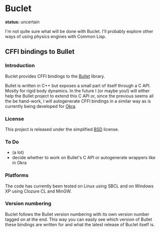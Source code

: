# Buclet

**status:** uncertain

I'm not quite sure what will be done with Buclet.  I'll probably
explore other ways of using physics engines with Common Lisp.


## CFFI bindings to Bullet


### Introduction

Buclet provides CFFI bindings to the
<a href="http://en.wikipedia.org/wiki/Bullet_(software)">Bullet</a>
library.

Bullet is written in C++ but exposes a small part of itself through a
C API. Mostly for rigid body dynamics. In the future I (or maybe you!)
will either help the Bullet project to extend this C API or, since the
previous seems all the be hand-work, I will autogenerate CFFI bindings
in a similar way as is currently being developed for
[Okra](http://common-lisp.net/project/okra/).


### License

This project is released under the simplified
[BSD](http://www.opensource.net/licenses/bsd-license.php) license.


### To Do

* (a lot)
* decide whether to work on Bullet's C API or autogenerate wrappers like in Okra


### Platforms

The code has currently been tested on Linux using SBCL and on Windows
XP using Clozure CL and MinGW.


### Version numbering

Buclet follows the Bullet version numbering with its own version
number tagged on at the end. This way you can easily see which version
of Bullet these bindings are written for and what the latest release
of Buclet itself is.
